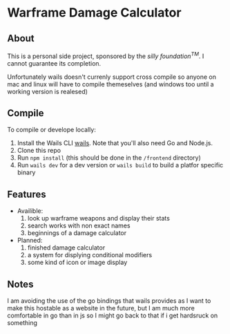 # Warframe Damage Calculator

## About

This is a personal side project, sponsored by the *silly foundation<sup>TM</sup>*. I cannot guarantee its completion.

Unfortunately wails doesn't currenly support cross compile so anyone on mac and linux will have to compile themeselves (and windows too until a working version is realesed)

## Compile

To compile or develope locally:

1. Install the Wails CLI [wails](https://wails.io). Note that you'll also need Go and Node.js.
2. Clone this repo
3. Run ```npm install``` (this should be done in the ```/frontend``` directory)
4. Run ```wails dev``` for a dev version or ```wails build``` to build a platfor specific binary

## Features

- Availible:
    1. look up warframe weapons and display their stats
    2. search works with non exact names
    3. beginnings of a damage calculator
- Planned:
    1. finished damage calculator
    2. a system for displying conditional modifiers
    3. some kind of icon or image display

## Notes

I am avoiding the use of the go bindings that wails provides as I want to make this hostable as a website in the future, but I am much more comfortable in go than in js so I might go back to that if i get hardsruck on something


